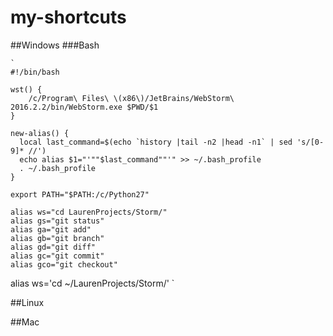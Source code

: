 # my-shortcuts


##Windows
  ###Bash
  
    `
    #!/bin/bash
    
    wst() {
        /c/Program\ Files\ \(x86\)/JetBrains/WebStorm\ 2016.2.2/bin/WebStorm.exe $PWD/$1
    }
    
    new-alias() {
      local last_command=$(echo `history |tail -n2 |head -n1` | sed 's/[0-9]* //')
      echo alias $1="'""$last_command""'" >> ~/.bash_profile
      . ~/.bash_profile
    }
    
    export PATH="$PATH:/c/Python27"
    
    alias ws="cd LaurenProjects/Storm/"
    alias gs="git status"
    alias ga="git add"
    alias gb="git branch"
    alias gd="git diff"
    alias gc="git commit"
    alias gco="git checkout"
  
  alias ws='cd ~/LaurenProjects/Storm/'
  `





##Linux


##Mac
